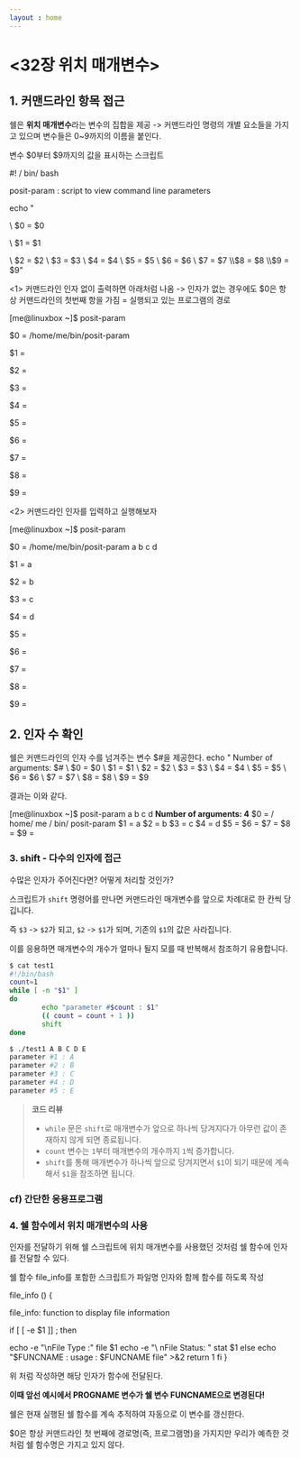 ```yaml
---
layout : home
---
```

# <32장 위치 매개변수>



## 1. 커맨드라인 항목 접근

쉘은 **위치 매개변수**라는 변수의 집합을 제공 -> 커맨드라인 명령의 개별 요소들을 가지고 있으며 변수들은 0~9까지의 이름을 붙인다. 

<ex> 변수 $0부터 $9까지의 값을 표시하는 스크립트

\#! / bin/ bash 

posit-param : script to view command line parameters 

echo "

\ \$0 = $0

 \ $1 = $1

 \ $2 = $2
 \  \$3 = $3 
 \ $4 = $4 
 \ \$5 = $5 
\\ $6 = $6 
\ $7 = $7 
\\$8 = $8 
\\$9 = $9"



<1> 커맨드라인 인자 없이 출력하면 아래처럼 나옴
-> 인자가 없는 경우에도 $0은 항상 커맨드라인의 첫번째 항을 가짐 = 실행되고 있는 프로그램의 경로

[me@linuxbox ~]$ posit-param 

$0 = /home/me/bin/posit-param 

$1 = 

$2 = 

$3 = 

$4 = 

$5 = 

$6 = 

$7 = 

$8 = 

$9 =



<2> 커맨드라인 인자를 입력하고 실행해보자

[me@linuxbox ~]$ posit-param 

$0 = /home/me/bin/posit-param a b c d

$1 = a

$2 = b

$3 = c

$4 = d

$5 = 

$6 = 

$7 = 

$8 = 

$9 =



## 2. 인자 수 확인

쉘은 커맨드라인의 인자 수를 넘겨주는 변수 $#을 제공한다.
<ex>
echo " Number of arguments: $# 
\ $0 = $0 
\ $1 = $1 
\ $2 = $2 
\ $3 = $3 
\ $4 = $4 
\ $5 = $5 
\ $6 = $6 
\ $7 = $7 
\ $8 = $8
\ $9 = $9 



결과는 이와 같다. 

[me@linuxbox ~]$ posit-param a b c d 
**Number of arguments: 4** 
$0 = / home/ me / bin/ posit-param 
$1 = a 
$2 = b 
$3 = c
$4 = d 
$5 = 
$6 = 
$7 = 
$8 = 
$9 =



### 3. shift - 다수의 인자에 접근 

수많은 인자가 주어진다면? 어떻게 처리할 것인가?

스크립트가 `shift` 명령어를 만나면 커맨드라인 매개변수를 앞으로 차례대로 한 칸씩 당깁니다.

즉 `$3` -> `$2`가 되고,
`$2` -> `$1`가 되며,
기존의 `$1`의 값은 사라집니다.

이를 응용하면 매개변수의 개수가 얼마나 될지 모를 때 반복해서 참조하기 유용합니다.

```bash
$ cat test1
#!/bin/bash
count=1
while [ -n "$1" ]
do
        echo "parameter #$count : $1"
        (( count = count + 1 ))
        shift
done

$ ./test1 A B C D E
parameter #1 : A
parameter #2 : B
parameter #3 : C
parameter #4 : D
parameter #5 : E
```

> **코드 리뷰**
>
> - `while` 문은 `shift`로 매개변수가 앞으로 하나씩 당겨지다가 아무런 값이 존재하지 않게 되면 종료됩니다.
> - `count` 변수는 `1`부터 매개변수의 개수까지 `1`씩 증가합니다.
> - `shift`를 통해 매개변수가 하나씩 앞으로 당겨지면서 `$1`이 되기 때문에 계속해서 `$1`을 참조하면 됩니다.



### cf) 간단한 응용프로그램



### 4. 쉘 함수에서 위치 매개변수의 사용

인자를 전달하기 위해 쉘 스크립트에 위치 매개변수를 사용했던 것처럼 쉘 함수에 인자를 전달할 수 있다. 

<ex> 쉘 함수 file_info를 포함한 스크립트가 파일명 인자와 함께 함수를 하도록 작성

file_info () {

file_info: function to display file information 

if [ [ -e $1 ]] ; then 

echo -e "\nFile Type :" 
file $1 echo -e "\ nFile Status: "
stat $1 
else 
echo 
"$FUNCNAME : usage : $FUNCNAME file" >&2 
return 1 
fi 
} 



위 처럼 작성하면 해당 인자가 함수에 전달된다.

**이때 앞선 예시에서 PROGNAME 변수가 쉘 변수 FUNCNAME으로 변경된다!**

쉘은 현재 실행된 쉘 함수를 계속 추적하여 자동으로 이 변수를 갱신한다. 

$0은 항상 커맨드라인 첫 번째에 경로명(즉, 프로그램명)을 가지지만 우리가 예측한 것처럼 쉘 함수명은 가지고 있지 않다.



